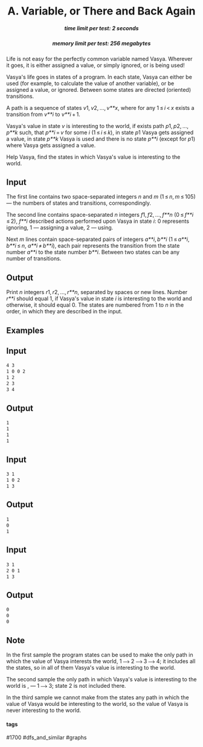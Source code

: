 <h1 style='text-align: center;'> A. Variable, or There and Back Again</h1>

<h5 style='text-align: center;'>time limit per test: 2 seconds</h5>
<h5 style='text-align: center;'>memory limit per test: 256 megabytes</h5>

Life is not easy for the perfectly common variable named Vasya. Wherever it goes, it is either assigned a value, or simply ignored, or is being used!

Vasya's life goes in states of a program. In each state, Vasya can either be used (for example, to calculate the value of another variable), or be assigned a value, or ignored. Between some states are directed (oriented) transitions.

A path is a sequence of states *v*1, *v*2, ..., *v**x*, where for any 1 ≤ *i* < *x* exists a transition from *v**i* to *v**i* + 1.

Vasya's value in state *v* is interesting to the world, if exists path *p*1, *p*2, ..., *p**k* such, that *p**i* = *v* for some *i* (1 ≤ *i* ≤ *k*), in state *p*1 Vasya gets assigned a value, in state *p**k* Vasya is used and there is no state *p**i* (except for *p*1) where Vasya gets assigned a value.

Help Vasya, find the states in which Vasya's value is interesting to the world.

## Input

The first line contains two space-separated integers *n* and *m* (1 ≤ *n*, *m* ≤ 105) — the numbers of states and transitions, correspondingly.

The second line contains space-separated *n* integers *f*1, *f*2, ..., *f**n* (0 ≤ *f**i* ≤ 2), *f**i* described actions performed upon Vasya in state *i*: 0 represents ignoring, 1 — assigning a value, 2 — using.

Next *m* lines contain space-separated pairs of integers *a**i*, *b**i* (1 ≤ *a**i*, *b**i* ≤ *n*, *a**i* ≠ *b**i*), each pair represents the transition from the state number *a**i* to the state number *b**i*. Between two states can be any number of transitions.

## Output

Print *n* integers *r*1, *r*2, ..., *r**n*, separated by spaces or new lines. Number *r**i* should equal 1, if Vasya's value in state *i* is interesting to the world and otherwise, it should equal 0. The states are numbered from 1 to *n* in the order, in which they are described in the input.

## Examples

## Input


```
4 3  
1 0 0 2  
1 2  
2 3  
3 4  

```
## Output


```
1  
1  
1  
1  

```
## Input


```
3 1  
1 0 2  
1 3  

```
## Output


```
1  
0  
1  

```
## Input


```
3 1  
2 0 1  
1 3  

```
## Output


```
0  
0  
0  

```
## Note

In the first sample the program states can be used to make the only path in which the value of Vasya interests the world, 1 ![](images/70a0795f45d32287dba0eb83fc4a3f470c6e5537.png) 2 ![](images/70a0795f45d32287dba0eb83fc4a3f470c6e5537.png) 3 ![](images/70a0795f45d32287dba0eb83fc4a3f470c6e5537.png) 4; it includes all the states, so in all of them Vasya's value is interesting to the world.

The second sample the only path in which Vasya's value is interesting to the world is , — 1 ![](images/70a0795f45d32287dba0eb83fc4a3f470c6e5537.png) 3; state 2 is not included there.

In the third sample we cannot make from the states any path in which the value of Vasya would be interesting to the world, so the value of Vasya is never interesting to the world.



#### tags 

#1700 #dfs_and_similar #graphs 